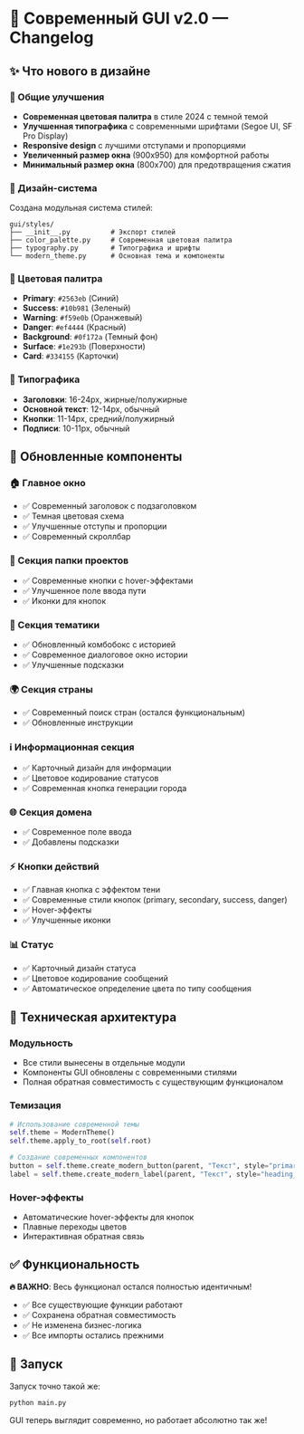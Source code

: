 # 🎨 Современный GUI v2.0 — Changelog

## ✨ Что нового в дизайне

### 🎯 Общие улучшения
- **Современная цветовая палитра** в стиле 2024 с темной темой
- **Улучшенная типографика** с современными шрифтами (Segoe UI, SF Pro Display)
- **Responsive design** с лучшими отступами и пропорциями
- **Увеличенный размер окна** (900x950) для комфортной работы
- **Минимальный размер окна** (800x700) для предотвращения сжатия

### 🎨 Дизайн-система
Создана модульная система стилей:
```
gui/styles/
├── __init__.py          # Экспорт стилей
├── color_palette.py     # Современная цветовая палитра
├── typography.py        # Типографика и шрифты  
└── modern_theme.py      # Основная тема и компоненты
```

### 🎈 Цветовая палитра
- **Primary**: `#2563eb` (Синий)
- **Success**: `#10b981` (Зеленый) 
- **Warning**: `#f59e0b` (Оранжевый)
- **Danger**: `#ef4444` (Красный)
- **Background**: `#0f172a` (Темный фон)
- **Surface**: `#1e293b` (Поверхности)
- **Card**: `#334155` (Карточки)

### 📝 Типографика
- **Заголовки**: 16-24px, жирные/полужирные
- **Основной текст**: 12-14px, обычный
- **Кнопки**: 11-14px, средний/полужирный
- **Подписи**: 10-11px, обычный

## 🔄 Обновленные компоненты

### 🏠 Главное окно
- ✅ Современный заголовок с подзаголовком
- ✅ Темная цветовая схема
- ✅ Улучшенные отступы и пропорции
- ✅ Современный скроллбар

### 📁 Секция папки проектов
- ✅ Современные кнопки с hover-эффектами
- ✅ Улучшенное поле ввода пути
- ✅ Иконки для кнопок

### 🎯 Секция тематики
- ✅ Обновленный комбобокс с историей
- ✅ Современное диалоговое окно истории
- ✅ Улучшенные подсказки

### 🌍 Секция страны
- ✅ Современный поиск стран (остался функциональным)
- ✅ Обновленные инструкции

### ℹ️ Информационная секция
- ✅ Карточный дизайн для информации
- ✅ Цветовое кодирование статусов
- ✅ Современная кнопка генерации города

### 🌐 Секция домена
- ✅ Современное поле ввода
- ✅ Добавлены подсказки

### ⚡ Кнопки действий
- ✅ Главная кнопка с эффектом тени
- ✅ Современные стили кнопок (primary, secondary, success, danger)
- ✅ Hover-эффекты
- ✅ Улучшенные иконки

### 📊 Статус
- ✅ Карточный дизайн статуса
- ✅ Цветовое кодирование сообщений
- ✅ Автоматическое определение цвета по типу сообщения

## 🔧 Техническая архитектура

### Модульность
- Все стили вынесены в отдельные модули
- Компоненты GUI обновлены с современными стилями
- Полная обратная совместимость с существующим функционалом

### Темизация
```python
# Использование современной темы
self.theme = ModernTheme()
self.theme.apply_to_root(self.root)

# Создание современных компонентов
button = self.theme.create_modern_button(parent, "Текст", style="primary")
label = self.theme.create_modern_label(parent, "Текст", style="heading_lg")
```

### Hover-эффекты
- Автоматические hover-эффекты для кнопок
- Плавные переходы цветов
- Интерактивная обратная связь

## ✅ Функциональность

**🔥 ВАЖНО**: Весь функционал остался полностью идентичным!
- ✅ Все существующие функции работают
- ✅ Сохранена обратная совместимость
- ✅ Не изменена бизнес-логика
- ✅ Все импорты остались прежними

## 🚀 Запуск

Запуск точно такой же:
```bash
python main.py
```

GUI теперь выглядит современно, но работает абсолютно так же! 